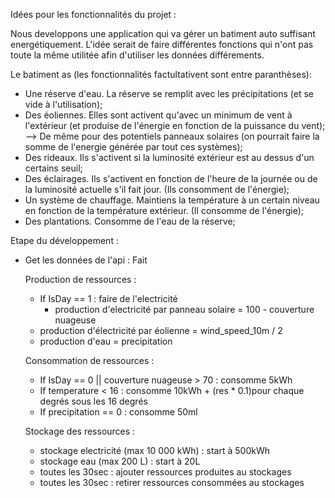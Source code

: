 Idées pour les fonctionnalités du projet :

Nous developpons une application qui va gérer un batiment auto suffisant energétiquement.
L'idée serait de faire différentes fonctions qui n'ont pas toute la même utilitée afin d'utiliser les données différements.

Le batiment as (les fonctionnalités factultativent sont entre paranthèses):

- Une réserve d'eau. La réserve se remplit avec les précipitations (et se vide à l'utilisation);
- Des éoliennes. Elles sont activent qu'avec un minimum de vent à l'extérieur (et produise de l'énergie en fonction de la puissance du vent);
--> De même pour des potentiels panneaux solaires (on pourrait faire la somme de l'energie générée par tout ces systèmes);
- Des rideaux. Ils s'activent si la luminosité extérieur est au dessus d'un certains seuil;
- Des éclairages. Ils s'activent en fonction de l'heure de la journée ou de la luminosité actuelle s'il fait jour. (Ils consomment de l'énergie);
- Un système de chauffage. Maintiens la température à un certain niveau en fonction de la température extérieur. (Il consomme de l'énergie);
- Des plantations. Consomme de l'eau de la réserve;

Etape du développement :
- Get les données de l'api : Fait

    Production de ressources :
    - If IsDay == 1 : faire de l'electricité
        - production d'electricité par panneau solaire = 100 - couverture nuageuse
    - production d'électricité par éolienne = wind_speed_10m / 2
    - production d'eau = precipitation

    Consommation de ressources :
    - If IsDay == 0 || couverture nuageuse > 70 : consomme 5kWh
    - If temperature < 16 : consomme 10kWh + (res * 0.1)pour chaque degrés sous les 16 degrés
    - If precipitation == 0 : consomme 50ml

    Stockage des ressources :
    - stockage electricité (max 10 000 kWh) : start à 500kWh
    - stockage eau (max 200 L) : start à 20L
    - toutes les 30sec : ajouter ressources produites au stockages
    - toutes les 30sec : retirer ressources consommées au stockages